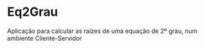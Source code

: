 # Eq2Grau
Aplicação para calcular as raízes de uma equação de 2º grau, num ambiente Cliente-Servidor
